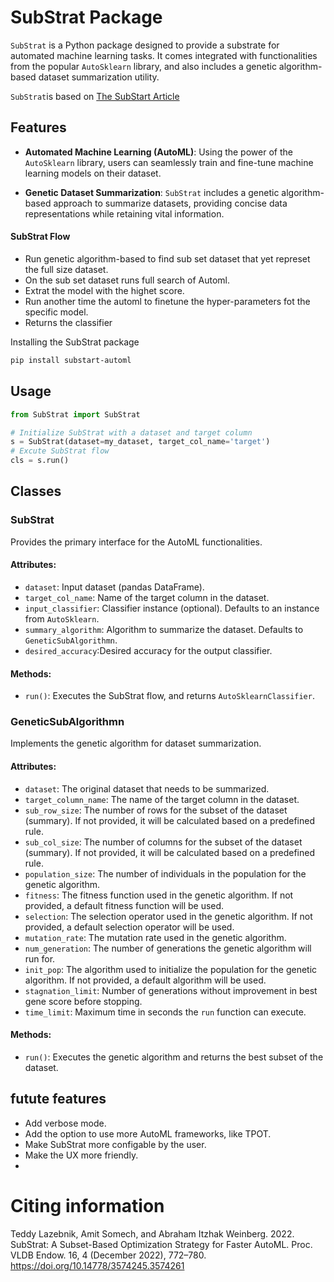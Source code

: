 # SubStrat Package

`SubStrat` is a Python package designed to provide a substrate for automated machine learning tasks. 
It comes integrated with functionalities from the popular `AutoSklearn` library, and also includes a genetic algorithm-based dataset summarization utility.

`SubStrat`is based on [The SubStart Article](https://www.vldb.org/pvldb/vol16/p772-somech.pdf)

## Features

- **Automated Machine Learning (AutoML)**: Using the power of the `AutoSklearn` library, users can seamlessly train and fine-tune machine learning models on their dataset.
  
- **Genetic Dataset Summarization**: `SubStrat` includes a genetic algorithm-based approach to summarize datasets, providing concise data representations while retaining vital information.

#### SubStrat Flow
- Run genetic algorithm-based to find sub set dataset that yet represet the full size dataset.
- On the sub set dataset runs full search of Automl.
- Extrat the model with the highet score.
- Run another time the automl to finetune the hyper-parameters fot the specific model.
- Returns the classifier

Installing the SubStrat package
```bash
pip install substart-automl
```
## Usage

```python
from SubStrat import SubStrat

# Initialize SubStrat with a dataset and target column
s = SubStrat(dataset=my_dataset, target_col_name='target')
# Excute SubStrat flow
cls = s.run()
```

## Classes

### SubStrat

Provides the primary interface for the AutoML functionalities.

#### Attributes:

- `dataset`: Input dataset (pandas DataFrame).
- `target_col_name`: Name of the target column in the dataset.
- `input_classifier`: Classifier instance (optional). Defaults to an instance from `AutoSklearn`.
- `summary_algorithm`: Algorithm to summarize the dataset. Defaults to `GeneticSubAlgorithmn`.
- `desired_accuracy`:Desired accuracy for the output classifier.

#### Methods:
 - `run()`: Executes the SubStrat flow, and returns `AutoSklearnClassifier`.

### GeneticSubAlgorithmn

Implements the genetic algorithm for dataset summarization.

#### Attributes:

- `dataset`: The original dataset that needs to be summarized.
- `target_column_name`: The name of the target column in the dataset.
- `sub_row_size`: The number of rows for the subset of the dataset (summary). If not provided, it will be calculated based on a predefined rule.
- `sub_col_size`: The number of columns for the subset of the dataset (summary). If not provided, it will be calculated based on a predefined rule.
- `population_size`: The number of individuals in the population for the genetic algorithm.
- `fitness`: The fitness function used in the genetic algorithm. If not provided, a default fitness function will be used.
- `selection`: The selection operator used in the genetic algorithm. If not provided, a default selection operator will be used.
- `mutation_rate`: The mutation rate used in the genetic algorithm.
- `num_generation`: The number of generations the genetic algorithm will run for.
- `init_pop`: The algorithm used to initialize the population for the genetic algorithm. If not provided, a default algorithm will be used.
- `stagnation_limit`: Number of generations without improvement in best gene score before stopping.
- `time_limit`: Maximum time in seconds the `run` function can execute.
#### Methods:

- `run()`: Executes the genetic algorithm and returns the best subset of the dataset.


## futute features
 - Add verbose mode.
 - Add the option to use more AutoML frameworks, like TPOT.
 - Make SubStrat more configable by the user.
 - Make the UX more friendly.
 - 

# Citing information
Teddy Lazebnik, Amit Somech, and Abraham Itzhak Weinberg. 2022. SubStrat: A Subset-Based Optimization Strategy for Faster AutoML. Proc. VLDB Endow. 16, 4 (December 2022), 772–780. https://doi.org/10.14778/3574245.3574261 


